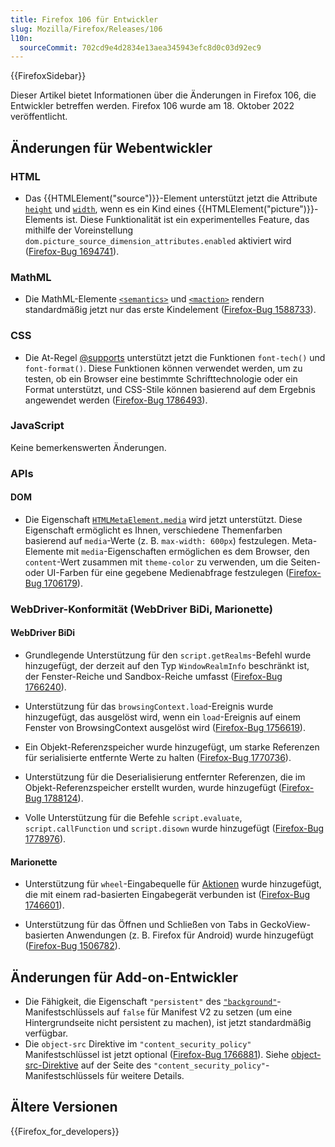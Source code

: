 ```yaml
---
title: Firefox 106 für Entwickler
slug: Mozilla/Firefox/Releases/106
l10n:
  sourceCommit: 702cd9e4d2834e13aea345943efc8d0c03d92ec9
---
```


{{FirefoxSidebar}}

Dieser Artikel bietet Informationen über die Änderungen in Firefox 106, die Entwickler betreffen werden. Firefox 106 wurde am 18. Oktober 2022 veröffentlicht.

## Änderungen für Webentwickler

### HTML

- Das {{HTMLElement("source")}}-Element unterstützt jetzt die Attribute [`height`](/de/docs/Web/HTML/Element/source#height) und [`width`](/de/docs/Web/HTML/Element/source#width), wenn es ein Kind eines {{HTMLElement("picture")}}-Elements ist. Diese Funktionalität ist ein experimentelles Feature, das mithilfe der Voreinstellung `dom.picture_source_dimension_attributes.enabled` aktiviert wird ([Firefox-Bug 1694741](https://bugzil.la/1694741)).

### MathML

- Die MathML-Elemente [`<semantics>`](/de/docs/Web/MathML/Reference/Element/semantics) und [`<maction>`](/de/docs/Web/MathML/Reference/Element/maction) rendern standardmäßig jetzt nur das erste Kindelement ([Firefox-Bug 1588733](https://bugzil.la/1588733)).

### CSS

- Die At-Regel [@supports](/de/docs/Web/CSS/@supports) unterstützt jetzt die Funktionen `font-tech()` und `font-format()`. Diese Funktionen können verwendet werden, um zu testen, ob ein Browser eine bestimmte Schrifttechnologie oder ein Format unterstützt, und CSS-Stile können basierend auf dem Ergebnis angewendet werden ([Firefox-Bug 1786493](https://bugzil.la/1786493)).

### JavaScript

Keine bemerkenswerten Änderungen.

### APIs

#### DOM

- Die Eigenschaft [`HTMLMetaElement.media`](/de/docs/Web/API/HTMLMetaElement/media) wird jetzt unterstützt. Diese Eigenschaft ermöglicht es Ihnen, verschiedene Themenfarben basierend auf `media`-Werte (z. B. `max-width: 600px`) festzulegen. Meta-Elemente mit `media`-Eigenschaften ermöglichen es dem Browser, den `content`-Wert zusammen mit `theme-color` zu verwenden, um die Seiten- oder UI-Farben für eine gegebene Medienabfrage festzulegen ([Firefox-Bug 1706179](https://bugzil.la/1706179)).

### WebDriver-Konformität (WebDriver BiDi, Marionette)

#### WebDriver BiDi

- Grundlegende Unterstützung für den `script.getRealms`-Befehl wurde hinzugefügt, der derzeit auf den Typ `WindowRealmInfo` beschränkt ist, der Fenster-Reiche und Sandbox-Reiche umfasst ([Firefox-Bug 1766240](https://bugzil.la/1766240)).

- Unterstützung für das `browsingContext.load`-Ereignis wurde hinzugefügt, das ausgelöst wird, wenn ein `load`-Ereignis auf einem Fenster von BrowsingContext ausgelöst wird ([Firefox-Bug 1756619](https://bugzil.la/1756619)).

- Ein Objekt-Referenzspeicher wurde hinzugefügt, um starke Referenzen für serialisierte entfernte Werte zu halten ([Firefox-Bug 1770736](https://bugzil.la/1770736)).

- Unterstützung für die Deserialisierung entfernter Referenzen, die im Objekt-Referenzspeicher erstellt wurden, wurde hinzugefügt ([Firefox-Bug 1788124](https://bugzil.la/1788124)).

- Volle Unterstützung für die Befehle `script.evaluate`, `script.callFunction` und `script.disown` wurde hinzugefügt ([Firefox-Bug 1778976](https://bugzil.la/1778976)).

#### Marionette

- Unterstützung für `wheel`-Eingabequelle für [Aktionen](https://w3c.github.io/webdriver/webdriver-spec.html#actions) wurde hinzugefügt, die mit einem rad-basierten Eingabegerät verbunden ist ([Firefox-Bug 1746601](https://bugzil.la/1746601)).

- Unterstützung für das Öffnen und Schließen von Tabs in GeckoView-basierten Anwendungen (z. B. Firefox für Android) wurde hinzugefügt ([Firefox-Bug 1506782](https://bugzil.la/1506782)).

## Änderungen für Add-on-Entwickler

- Die Fähigkeit, die Eigenschaft `"persistent"` des [`"background"`](/de/docs/Mozilla/Add-ons/WebExtensions/manifest.json/background)-Manifestschlüssels auf `false` für Manifest V2 zu setzen (um eine Hintergrundseite nicht persistent zu machen), ist jetzt standardmäßig verfügbar.
- Die `object-src` Direktive im `"content_security_policy"` Manifestschlüssel ist jetzt optional ([Firefox-Bug 1766881](https://bugzil.la/1766881)). Siehe [object-src-Direktive](/de/docs/Mozilla/Add-ons/WebExtensions/manifest.json/content_security_policy#object-src_directive) auf der Seite des `"content_security_policy"`-Manifestschlüssels für weitere Details.

## Ältere Versionen

{{Firefox_for_developers}}
